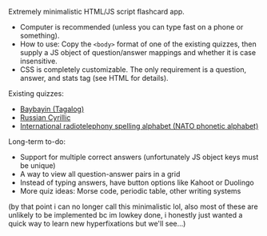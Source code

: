 Extremely minimalistic HTML/JS script flashcard app.
* Computer is recommended (unless you can type fast on a phone or something).
* How to use: Copy the `<body>` format of one of the existing quizzes, then supply a JS object of question/answer mappings and whether it is case insensitive.
* CSS is completely customizable. The only requirement is a question, answer, and stats tag (see HTML for details).

Existing quizzes:
* [Baybayin (Tagalog)](https://lukearcamo.github.io/quiz/baybayin)
* [Russian Cyrillic](https://lukearcamo.github.io/quiz/russian)
* [International radiotelephony spelling alphabet (NATO phonetic alphabet)](https://lukearcamo.github.io/quiz/nato)

Long-term to-do:
* Support for multiple correct answers (unfortunately JS object keys must be unique)
* A way to view all question-answer pairs in a grid
* Instead of typing answers, have button options like Kahoot or Duolingo
* More quiz ideas: Morse code, periodic table, other writing systems

(by that point i can no longer call this minimalistic lol, also most of these are unlikely to be implemented bc im lowkey done, i honestly just wanted a quick way to learn new hyperfixations but we'll see...)
